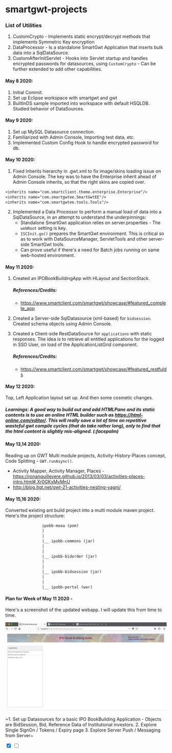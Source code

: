 # smartgwt-projects

### List of Utilities
1. CustomCrypto - Implements static encrypt/decrypt methods that implements Symmetric Key encryption
2. DataProcessor - Is a standalone SmartGwt Application that inserts bulk data into a SqlDataSource.
3. CustomAfterInitServlet - Hooks into Servlet startup and handles encrypted passwords for datasources, using ```CustomCrypto``` - Can be further extended to add other capabilities. 

#### May 8 2020:       
1. Initial Commit.  
2. Set up Eclipse workspace with smartgwt and gwt 
3. BuiltInDS sample imported into workspace with default HSQLDB. Studied behavior of DataSources.

#### May 9 2020:
1. Set up MySQL Datasource connection.
2. Familiarized with Admin Console, Importing test data, etc.
3. Implemented Custom Config Hook to handle encrypted password for db.
                  
#### May 10 2020:
1. Fixed Inherits hierarchy in .gwt.xml to fix image/skins loading issue on Admin Console.
  The key was to have the Enterprise inherit ahead of Admin Console inherits, so that the right skins are copied over.
  ```
  <inherits name="com.smartclient.theme.enterprise.Enterprise"/>
  <inherits name="com.smartgwtee.SmartGwtEE"/>
  <inherits name="com.smartgwtee.tools.Tools"/>
  ```
2. Implemented a Data Processor to perform a manual load of data into a SqlDataSource, in an attempt to understand the underpinnings:
    - Standalone SmartGwt application relies on server.properties - The ```webRoot``` setting is key.
    - ```ISCInit.go()``` prepares the SmartGwt environment. This is critical so as to work with DataSourceManager, ServletTools and other server-side SmartGwt tools.
    - Can prove useful if there's a need for Batch jobs running on same web-hosted environment. 


#### May 11 2020:
1. Created an IPOBookBuildingApp with HLayout and SectionStack. 
   ##### References/Credits: 
   - https://www.smartclient.com/smartgwt/showcase/#featured_complete_app

2. Created a Server-side SqlDatasource (xml-based) for ```bidsession```. Created schema objects using Admin Console.

3. Created a Client-side RestDataSource for ```applications``` with static responses. The idea is to retrieve all entitled applications for the logged in SSO User, on load of the ApplicationListGrid component. 
   ##### References/Credits:
   - https://www.smartclient.com/smartgwt/showcase/#featured_restfulds 


#### May 12 2020:
Top, Left Application layout set up. And then some cosmetic changes. 
##### Learnings: A good way to build out and add HTMLPane and its static contents is to use an online HTML builder such as https://html-online.com/editor/. This will really save a lot of time on repetitive wasteful gwt compile cycles (that do take rather long), only to find that the html content is slightly mis-aligned. (:facepalm)


#### May 13,14 2020:
Reading up on GWT Multi module projects, Activity-History-Places concept, Code Splitting - ```GWT.runAsync()```.

- Activity Mapper, Activity Manager, Places - https://ronanquillevere.github.io/2013/03/03/activities-places-intro.html#.Xr0GKxMvMnU
- http://blog.ltgt.net/gwt-21-activities-nesting-yagni/


#### May 15,16 2020:
Converted existing ant build project into a multi module maven project. Here's the project structure:

```
				ipobb-moaa (pom)
				|
				|
				|__ ipobb-commons (jar)
				|
				|
				|__ ipobb-bidorder (jar)
				|
				|
				|__ ipobb-bidsession (jar)
				|
				|
				|__ ipobb-portal (war)
```


#### Plan for Week of May 11 2020 -
Here's a screenshot of the updated webapp. I will update this from time to time.

![Webapp Screenshot](extras/webapp.png?raw=true)


~1. Set up Datasources for a basic IPO BookBuilding Application - Objects are BidSession, Bid, Reference Data of Institutional investors.
2. Explore Single SignOn / Tokens / Expiry page
3. Explore Server Push / Messaging from Server~

<input type='checkbox' value='Converting current project into a multi module Maven project.' checked=true />
<input type='checkbox' value='Implement Code Splitting to lazy load modules.' />
